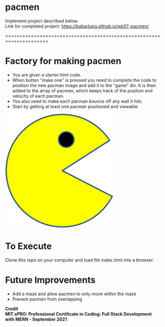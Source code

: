 # pacmen

Implement project described below.  
Link for completed project: <https://babarbaig.github.io/wk07-pacmen/>

=====================================================================

# Factory for making pacmen

* You are given a starter.html code.
* When button "make one" is pressed you need to complete the code to position the new pacman image and add it to the "game" div. It is then added to the array of pacmen, which keeps track of the position and velocity of each pacman.
* You also need to make each pacman bounce off any wall it hits. 
* Start by getting at least one pacman positioned and viewable. 

<img src="PacMan1.png">

# To Execute
Clone this repo on your computer and load file index.html into a browser.

# Future Improvements

* Add a maze and allow pacmen to only move within the maze
* Prevent pacmen from overlapping

**Credit  
MIT xPRO: Professional Certificate in Coding: Full Stack Development with MERN - September 2021**
